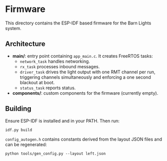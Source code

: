 # Firmware

This directory contains the ESP-IDF based firmware for the Barn Lights system.

## Architecture

- **main/**: entry point containing `app_main.c`. It creates FreeRTOS tasks:
  - `network_task` handles networking.
  - `rx_task` processes inbound messages.
  - `driver_task` drives the light output with one RMT channel per run, triggering channels simultaneously and enforcing a one second blackout at boot.
  - `status_task` reports status.
- **components/**: custom components for the firmware (currently empty).

## Building

Ensure ESP-IDF is installed and in your PATH. Then run:

```
idf.py build
```

`config_autogen.h` contains constants derived from the layout JSON files and can be regenerated:

```
python tools/gen_config.py --layout left.json
```
